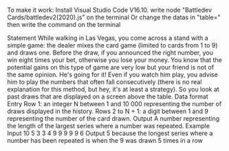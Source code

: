 To make it work: 
Install Visual Studio Code V16.10.
write node "Battledev Cards/battledev2(2020).js" on the terminal
Or change the datas in "table=" then write the command on the terminal


Statement
While walking in Las Vegas, you come across a stand with a simple game: the dealer 
mixes the card game (limited to cards from 1 to 9) and draws one. Before the draw, if 
you announced the right number, you win eight times your bet, otherwise you lose your 
money.
You know that the potential gains on this type of game are very low but your friend is 
not of the same opinion. He's going for it! Even if you watch him play, you advise him to 
play the numbers that often fall consecutively (there is no real explanation for this 
method, but hey, it's at least a strategy). So you look at past draws that are displayed on 
a screen above the table.
Data format
Entry
Row 1: an integer N between 1 and 10 000 representing the number of draws displayed 
in the history.
Rows 2 to N + 1: a digit between 1 and 9 representing the number of the card drawn.
Output
A number representing the length of the largest series where a number was repeated.
Example
Input
10
5
3
3
4
9
9
9
9
9
6
Output
5
because the longest series where a number has been repeated is when the 9 was drawn 
5 times in a row